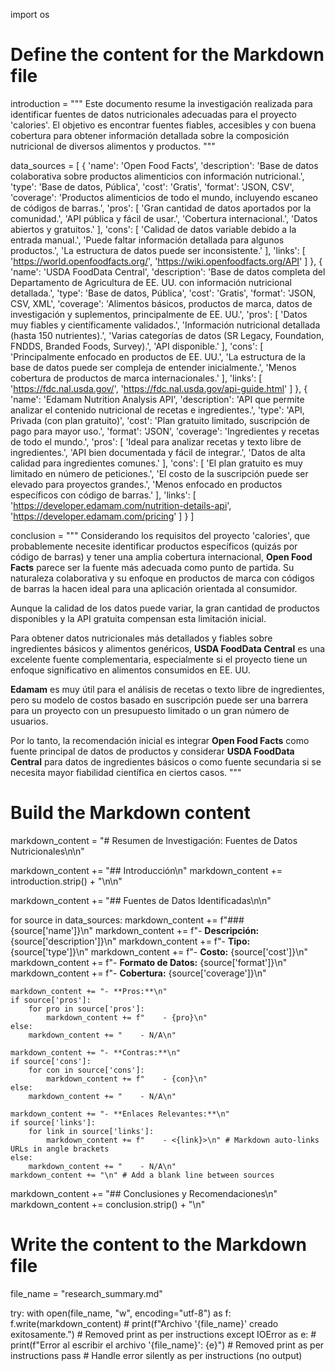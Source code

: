 import os

# Define the content for the Markdown file

introduction = """
Este documento resume la investigación realizada para identificar fuentes de datos nutricionales adecuadas para el proyecto 'calories'. El objetivo es encontrar fuentes fiables, accesibles y con buena cobertura para obtener información detallada sobre la composición nutricional de diversos alimentos y productos.
"""

data_sources = [
    {
        'name': 'Open Food Facts',
        'description': 'Base de datos colaborativa sobre productos alimenticios con información nutricional.',
        'type': 'Base de datos, Pública',
        'cost': 'Gratis',
        'format': 'JSON, CSV',
        'coverage': 'Productos alimenticios de todo el mundo, incluyendo escaneo de códigos de barras.',
        'pros': [
            'Gran cantidad de datos aportados por la comunidad.',
            'API pública y fácil de usar.',
            'Cobertura internacional.',
            'Datos abiertos y gratuitos.'
        ],
        'cons': [
            'Calidad de datos variable debido a la entrada manual.',
            'Puede faltar información detallada para algunos productos.',
            'La estructura de datos puede ser inconsistente.'
        ],
        'links': [
            'https://world.openfoodfacts.org/',
            'https://wiki.openfoodfacts.org/API'
        ]
    },
    {
        'name': 'USDA FoodData Central',
        'description': 'Base de datos completa del Departamento de Agricultura de EE. UU. con información nutricional detallada.',
        'type': 'Base de datos, Pública',
        'cost': 'Gratis',
        'format': 'JSON, CSV, XML',
        'coverage': 'Alimentos básicos, productos de marca, datos de investigación y suplementos, principalmente de EE. UU.',
        'pros': [
            'Datos muy fiables y científicamente validados.',
            'Información nutricional detallada (hasta 150 nutrientes).',
            'Varias categorías de datos (SR Legacy, Foundation, FNDDS, Branded Foods, Survey).',
            'API disponible.'
        ],
        'cons': [
            'Principalmente enfocado en productos de EE. UU.',
            'La estructura de la base de datos puede ser compleja de entender inicialmente.',
            'Menos cobertura de productos de marca internacionales.'
        ],
        'links': [
            'https://fdc.nal.usda.gov/',
            'https://fdc.nal.usda.gov/api-guide.html'
        ]
    },
    {
        'name': 'Edamam Nutrition Analysis API',
        'description': 'API que permite analizar el contenido nutricional de recetas e ingredientes.',
        'type': 'API, Privada (con plan gratuito)',
        'cost': 'Plan gratuito limitado, suscripción de pago para mayor uso.',
        'format': 'JSON',
        'coverage': 'Ingredientes y recetas de todo el mundo.',
        'pros': [
            'Ideal para analizar recetas y texto libre de ingredientes.',
            'API bien documentada y fácil de integrar.',
            'Datos de alta calidad para ingredientes comunes.'
        ],
        'cons': [
            'El plan gratuito es muy limitado en número de peticiones.',
            'El costo de la suscripción puede ser elevado para proyectos grandes.',
            'Menos enfocado en productos específicos con código de barras.'
        ],
        'links': [
            'https://developer.edamam.com/nutrition-details-api',
            'https://developer.edamam.com/pricing'
        ]
    }
]

conclusion = """
Considerando los requisitos del proyecto 'calories', que probablemente necesite identificar productos específicos (quizás por código de barras) y tener una amplia cobertura internacional, **Open Food Facts** parece ser la fuente más adecuada como punto de partida. Su naturaleza colaborativa y su enfoque en productos de marca con códigos de barras la hacen ideal para una aplicación orientada al consumidor.

Aunque la calidad de los datos puede variar, la gran cantidad de productos disponibles y la API gratuita compensan esta limitación inicial.

Para obtener datos nutricionales más detallados y fiables sobre ingredientes básicos y alimentos genéricos, **USDA FoodData Central** es una excelente fuente complementaria, especialmente si el proyecto tiene un enfoque significativo en alimentos consumidos en EE. UU.

**Edamam** es muy útil para el análisis de recetas o texto libre de ingredientes, pero su modelo de costos basado en suscripción puede ser una barrera para un proyecto con un presupuesto limitado o un gran número de usuarios.

Por lo tanto, la recomendación inicial es integrar **Open Food Facts** como fuente principal de datos de productos y considerar **USDA FoodData Central** para datos de ingredientes básicos o como fuente secundaria si se necesita mayor fiabilidad científica en ciertos casos.
"""

# Build the Markdown content

markdown_content = "# Resumen de Investigación: Fuentes de Datos Nutricionales\n\n"

markdown_content += "## Introducción\n"
markdown_content += introduction.strip() + "\n\n"

markdown_content += "## Fuentes de Datos Identificadas\n\n"

for source in data_sources:
    markdown_content += f"### {source['name']}\n"
    markdown_content += f"- **Descripción:** {source['description']}\n"
    markdown_content += f"- **Tipo:** {source['type']}\n"
    markdown_content += f"- **Costo:** {source['cost']}\n"
    markdown_content += f"- **Formato de Datos:** {source['format']}\n"
    markdown_content += f"- **Cobertura:** {source['coverage']}\n"

    markdown_content += "- **Pros:**\n"
    if source['pros']:
        for pro in source['pros']:
            markdown_content += f"    - {pro}\n"
    else:
        markdown_content += "    - N/A\n"

    markdown_content += "- **Contras:**\n"
    if source['cons']:
        for con in source['cons']:
            markdown_content += f"    - {con}\n"
    else:
        markdown_content += "    - N/A\n"

    markdown_content += "- **Enlaces Relevantes:**\n"
    if source['links']:
        for link in source['links']:
            markdown_content += f"    - <{link}>\n" # Markdown auto-links URLs in angle brackets
    else:
        markdown_content += "    - N/A\n"
    markdown_content += "\n" # Add a blank line between sources

markdown_content += "## Conclusiones y Recomendaciones\n"
markdown_content += conclusion.strip() + "\n"

# Write the content to the Markdown file

file_name = "research_summary.md"

try:
    with open(file_name, "w", encoding="utf-8") as f:
        f.write(markdown_content)
    # print(f"Archivo '{file_name}' creado exitosamente.") # Removed print as per instructions
except IOError as e:
    # print(f"Error al escribir el archivo '{file_name}': {e}") # Removed print as per instructions
    pass # Handle error silently as per instructions (no output)